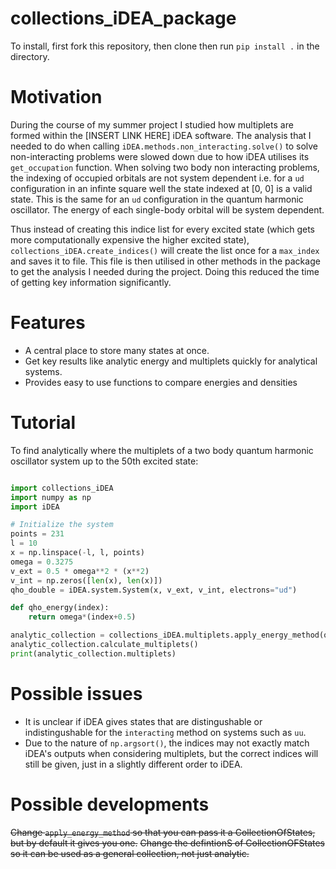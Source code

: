 # collections_iDEA_package

To install, first fork this repository, then clone then run `pip install .` in the directory.

# Motivation

During the course of my summer project I studied how multiplets are formed within the [INSERT LINK HERE] iDEA software. The analysis that I needed to do when calling `iDEA.methods.non_interacting.solve()` to solve non-interacting problems were slowed down due to how iDEA utilises its `get_occupation` function. When solving two body non interacting problems, the indexing of occupied orbitals are not system dependent i.e. for a `ud` configuration in an infinte square well the state indexed at [0, 0] is a valid state. This is the same for an `ud` configuration in the quantum harmonic oscillator. The energy of each single-body orbital will be system dependent.

Thus instead of creating this indice list for every excited state (which gets more computationally expensive the higher excited state), `collections_iDEA.create_indices()` will create the list once for a `max_index` and saves it to file. This file is then utilised in other methods in the package to get the analysis I needed during the project. Doing this reduced the time of getting key information significantly.

# Features

- A central place to store many states at once.
- Get key results like analytic energy and multiplets quickly for analytical systems.
- Provides easy to use functions to compare energies and densities


# Tutorial

To find analytically where the multiplets of a two body quantum harmonic oscillator system up to the 50th excited state:
```python

import collections_iDEA
import numpy as np
import iDEA

# Initialize the system
points = 231
l = 10
x = np.linspace(-l, l, points)
omega = 0.3275
v_ext = 0.5 * omega**2 * (x**2)
v_int = np.zeros([len(x), len(x)])
qho_double = iDEA.system.System(x, v_ext, v_int, electrons="ud")

def qho_energy(index):
    return omega*(index+0.5)

analytic_collection = collections_iDEA.multiplets.apply_energy_method(qho_energy, qho_double, 50)
analytic_collection.calculate_multiplets()
print(analytic_collection.multiplets)
```

# Possible issues

- It is unclear if iDEA gives states that are distingushable or indistingushable for the `interacting` method on systems such as `uu`. 
- Due to the nature of `np.argsort()`, the indices may not exactly match iDEA's outputs when considering multiplets, but the correct indices will still be given, just in a slightly different order to iDEA.



# Possible developments

~~Change `apply_energy_method` so that you can pass it a CollectionOfStates, but by default it gives you one.~~
~~Change the defintionS of CollectionOFStates so it can be used as a general collection, not just analytic.~~